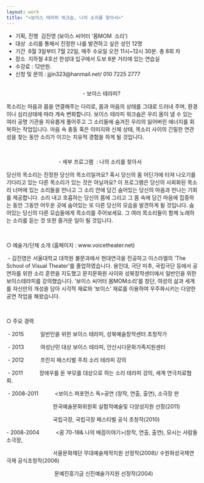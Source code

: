 ```yaml
---
layout: work
title: "<보이스 테라피 워크숍, 나의 소리를 찾아서>"
---
```

<ul>
<li>기획, 진행 &nbsp;김진영 (보이스 씨어터 ‘몸MOM &nbsp;소리’)</li>
<li>대상 &nbsp;소리를 통해서 진정한 나를 발견하고 싶은 성인 12명</li>
<li>기간 &nbsp;6월 3일부터 7월 22일, 매주 수요일 오전 11시~12시 30분. 총 8회 차</li>
<li>장소 &nbsp;지하철 4호선 한성대 입구에서 도보 8분 거리에 있는 연습실</li>
<li>수강료 : 12만원.</li>
<li>신청 및 문의 : jjjin323@hanmail.net/ 010 7225 2777 &nbsp;</li>
</ul>
<p style="text-align: center;"><br>- 보이스 테라피?&nbsp;</p>
<p>목소리는 마음과 몸을 연결해주는 다리로, 몸과 마음의 상태를 그대로 드러내 주며, 환경이나 심리상태에 따라 계속 변화합니다. 보이스 테라피 워크숍은 우리 몸이 낼 수 있는 여러 공명 기관을 자유롭게 풀어주고 그 소리들에 숨겨진 우리의 잃어버린 에너지를 회복하는 작업입니다. 마음 속 충동 혹은 이미지와 신체 상태, 목소리 사이의 긴밀한 연관성을 찾는 동안 소리가 이끄는 치유적 경험을 하게 될 것입니다.</p>
<p>&nbsp;</p>
<p style="text-align: center;">- 세부 프로그램 &nbsp;: 나의 소리를 찾아서&nbsp; &nbsp;</p>
<p>당신의 목소리는 진정한 당신의 목소리일까요? 혹시 당신의 몸 어딘가에 터져 나오기를 기다리고 있는 다른 목소리가 있는 것은 아닐까요? 이 프로그램은 당신의 사회화된 목소리 너머에 있는 소리들을 만나고 그 소리 안에 담긴 숨어있는 당신의 마음과 만나는 기회를 제공합니다. 소리 내고 호흡하는 당신의 몸에 그리고 그 몸 속에 담긴 마음에 집중하는 동안 그동안 어두운 곳에 숨어있는 또 다른 당신의 모습을 발견하게 될 것입니다. 숨어있는 당신의 다른 모습들에게 목소리를 주어보세요. 그 여러 목소리들이 함께 노래하는 소리를 듣는 것 또한 즐거운 일이 될 것입니다.&nbsp;</p>
<p>&nbsp;</p>
<p>○ 예술가/단체 소개 (홈페이지 : www.voicetheater.net)</p>
<p>&nbsp;- 김진영은 서울대학교 대학원 불문과에서 현대연극을 전공하고 이스라엘의 'The School of Visual Theater'를 졸업하였습니다. 용인대, 극단 미추, 국립극단 등에서 공연자를 위한 소리 훈련을 지도했고 문지문화원 사이와 성북창작센터에서 일반인을 위한 보이스테라피를 강의했습니다. ‘보이스 씨어터 몸MOM소리’를 창단, 여성의 삶과 세계를 자신만의 개성을 담아 시각적 재료와 ‘보이스’ 재료를 이용하여 우주화시키는 다양한 공연 작업을 해왔습니다.&nbsp;</p>
<p>&nbsp;</p>
<p>○ 주요 경력</p>
<p>&nbsp;- 2015 &nbsp; &nbsp; &nbsp; &nbsp; &nbsp;<span style="white-space: pre;"> </span>일반인을 위한 보이스 테라피, 성북예술창작센터 초청작가</p>
<p>&nbsp;- 2013&nbsp;&nbsp; &nbsp; &nbsp; &nbsp; &nbsp;<span> </span>여성난민 대상 보이스 테라피, 안산시다문화가족지원센터&nbsp;</p>
<p>&nbsp;- 2012&nbsp;&nbsp; &nbsp; &nbsp; &nbsp; &nbsp;<span> </span>프린지 페스티벌 주최 소리 테라피 강의&nbsp;</p>
<p>&nbsp;- 2011&nbsp;&nbsp; &nbsp; &nbsp; &nbsp; &nbsp;<span> </span>장애우를 둔 부모를 대상으로 하는 소리 테라피 강의, 세계 연극치료협회.&nbsp;</p>
<p>&nbsp;- 2008-2011&nbsp;&nbsp; &nbsp; &nbsp; &nbsp; &nbsp;<span> </span>&lt;보이스 퍼포먼스 독&gt;공연 (창작, 연출, 출연), 소극장 판</p>
<p><span style="white-space: pre;">&nbsp;&nbsp; &nbsp; &nbsp; &nbsp; &nbsp;<span> </span>&nbsp;&nbsp; &nbsp; &nbsp; &nbsp; &nbsp;<span> </span>&nbsp;&nbsp; &nbsp; &nbsp; &nbsp; </span>한국예술문화위원회 실험적예술및 다양성지원 선정(2011)</p>
<p><span style="white-space: pre;">&nbsp;&nbsp; &nbsp; &nbsp; &nbsp; &nbsp;<span> </span>&nbsp;&nbsp; &nbsp; &nbsp; &nbsp; &nbsp;<span> </span>&nbsp;&nbsp; &nbsp; &nbsp; &nbsp; </span>국립극장, 국립극장 페스티벌 공식 초청작(2010)&nbsp;</p>
<p>- 2008-2004&nbsp;&nbsp; &nbsp; &nbsp; &nbsp; &nbsp;<span> </span>&lt;꿈 70-18&amp; 나의 배꼽이야기&gt;(창작, 연출, 출연), 모시는 사람들 소극장,</p>
<p>&nbsp;&nbsp; &nbsp; &nbsp; &nbsp; &nbsp;<span> </span>&nbsp;&nbsp; &nbsp; &nbsp; &nbsp; &nbsp; &nbsp; &nbsp; &nbsp; &nbsp; &nbsp;서울문화재단 무대예술제작지원 선정작(2008)/ 수원화성국제연극제 공식초청작(2006)</p>
<p><span style="white-space: pre;">&nbsp;&nbsp; &nbsp; &nbsp; &nbsp; &nbsp;<span> </span> </span>&nbsp; &nbsp; &nbsp; &nbsp; &nbsp; &nbsp; &nbsp; &nbsp; &nbsp; &nbsp; 문예진흥기금 신진예술가지원 선정작(2004)&nbsp;</p>
